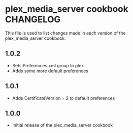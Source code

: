plex_media_server cookbook CHANGELOG
====================================

This file is used to list changes made in each version of the plex_media_server cookbook.

1.0.2
-----
* Sets Preferences.xml group to plex
* Adds some more default preferences

1.0.1
-----
* Adds CertificateVersion = 2 to default preferences

1.0.0
-----
* Initial release of the plex_media_server cookbook
